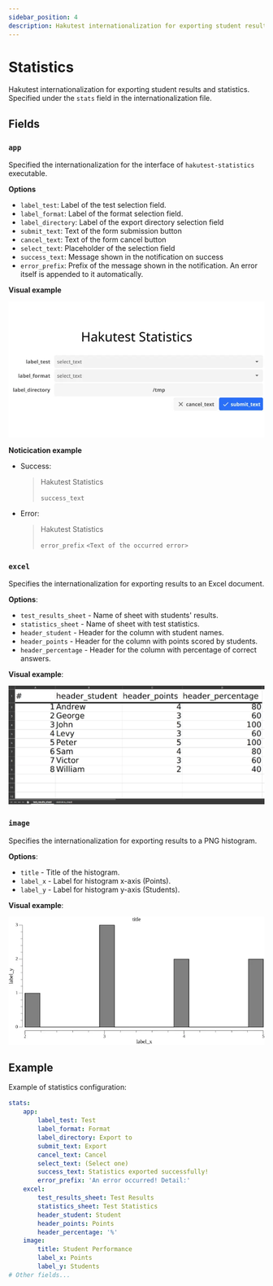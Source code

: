 ```yaml
---
sidebar_position: 4
description: Hakutest internationalization for exporting student results and statistics
---
```


# Statistics

Hakutest internationalization for exporting student results and statistics. Specified under the `stats` field in the internationalization file.

## Fields

### `app`

Specified the internationalization for the interface of `hakutest-statistics` executable.

**Options**

- `label_test`: Label of the test selection field.
- `label_format`: Label of the format selection field.
- `label_directory`: Label of the export directory selection field
- `submit_text`: Text of the form submission button
- `cancel_text`: Text of the form cancel button
- `select_text`: Placeholder of the selection field
- `success_text`: Message shown in the notification on success
- `error_prefix`: Prefix of the message shown in the notification. An error itself is appended to it automatically.

**Visual example**

![Hakutest statistics example](./img/hakutest-statistics-example.webp)

**Noticication example**

- Success:

    >   Hakutest Statistics
    >
    >   `success_text`

- Error:

    >   Hakutest Statistics
    >
    >   `error_prefix` `<Text of the occurred error>`

### `excel`

Specifies the internationalization for exporting results to an Excel document.

**Options**:

-   `test_results_sheet` - Name of sheet with students' results.
-   `statistics_sheet` - Name of sheet with test statistics.
-   `header_student` - Header for the column with student names.
-   `header_points` - Header for the column with points scored by students.
-   `header_percentage` - Header for the column with percentage of correct answers.

**Visual example**:

![Excel internationalization example](./img/excel-example.webp)

### `image`

Specifies the internationalization for exporting results to a PNG histogram.

**Options**:

-   `title` - Title of the histogram.
-   `label_x` - Label for histogram x-axis (Points).
-   `label_y` - Label for histogram y-axis (Students).

**Visual example**:

![Histogram internationalization example](./img/histogram-example.webp)

## Example

Example of statistics configuration:

```yaml title='i18n.yaml'
stats:
    app:
        label_test: Test
        label_format: Format
        label_directory: Export to
        submit_text: Export
        cancel_text: Cancel
        select_text: (Select one)
        success_text: Statistics exported successfully!
        error_prefix: 'An error occurred! Detail:'
    excel:
        test_results_sheet: Test Results
        statistics_sheet: Test Statistics
        header_student: Student
        header_points: Points
        header_percentage: '%'
    image:
        title: Student Performance
        label_x: Points
        label_y: Students
# Other fields...
```
